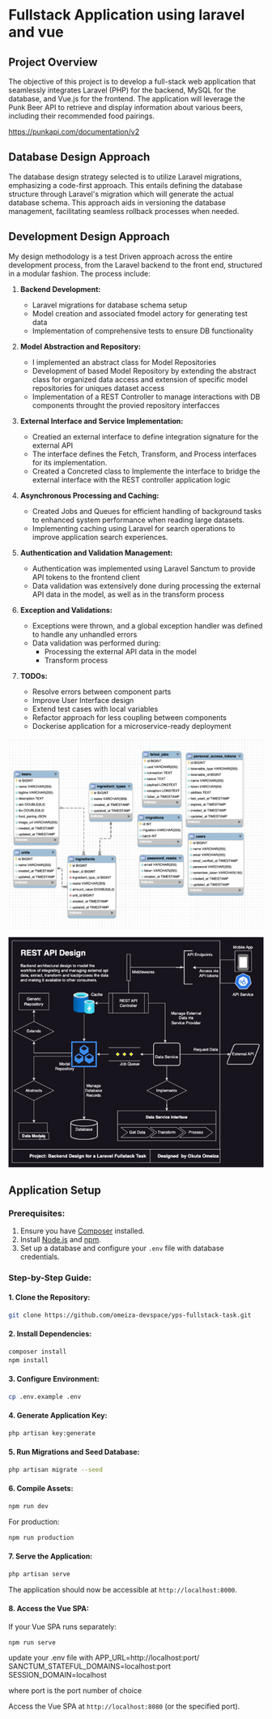 
# Fullstack Application using laravel and vue

## Project Overview

The objective of this project is to develop a full-stack web application that seamlessly integrates Laravel (PHP) for the backend, MySQL for the database, and Vue.js for the frontend. The application will leverage the Punk Beer API to retrieve and display information about various beers, including their recommended food pairings. 

https://punkapi.com/documentation/v2

## Database Design Approach

The database design strategy selected is to utilize Laravel migrations, emphasizing a code-first approach. This entails defining the database structure through Laravel's migration which will generate the actual database schema. This approach aids in versioning the database management, facilitating seamless rollback processes when needed.

## Development Design Approach

My design methodology is a test Driven approach across the entire development process, from the Laravel backend to the front end, structured in a modular fashion. The process include:

1. **Backend Development:**
   - Laravel migrations for database schema setup
   - Model creation and associated fmodel actory for generating test data
   - Implementation of comprehensive tests to  ensure DB functionality

2. **Model Abstraction and Repository:**
   - I implemented an abstract class for Model Repositories
   - Development of based Model Repository by extending the abstract class for organized data access and extension of specific model repositories for uniques dataset access
   - Implementation of a REST Controller to manage interactions with DB components throught the provied repository interfacces

3. **External Interface and Service Implementation:**
   - Creatied an external interface to define integration signature for the external API
   - The interface defines the Fetch, Transform, and Process interfaces for its implementation.
   - Created a Concreted class to Implemente the interface to bridge the external interface with the REST controller application logic

4. **Asynchronous Processing and Caching:**
   - Created Jobs and Queues for efficient handling of background tasks to enhanced system performance when reading large datasets. 
   - Implementing caching using Laravel for search operations to improve application search experiences.

5. **Authentication and Validation Management:**
   - Authentication was implemented using Laravel Sanctum to provide API tokens to the frontend client
   - Data validation was extensively done during processing the external API data in the model, as well as in the transform process

6. **Exception and Validations:**
   - Exceptions were thrown, and a global exception handler was defined to handle any unhandled errors
   - Data validation was performed during:
     - Processing the external API data in the model
     - Transform process

7. **TODOs:**
   - Resolve errors between component parts   
   - Improve User Interface design
   - Extend test cases with local variables
   - Refactor approach for less coupling between components 
   - Dockerise application for a microservice-ready deployment

![Database design](./app_design/db_design.png)

![RESTful API design](./app_design/restful_api_design.png)

## Application Setup
### Prerequisites:
1. Ensure you have [Composer](https://getcomposer.org/) installed.
2. Install [Node.js](https://nodejs.org/) and [npm](https://www.npmjs.com/).
3. Set up a database and configure your `.env` file with database credentials.

### Step-by-Step Guide:

#### 1. Clone the Repository:
```bash
git clone https://github.com/omeiza-devspace/yps-fullstack-task.git
```

#### 2. Install Dependencies:
```bash
composer install
npm install
```

#### 3. Configure Environment:
```bash
cp .env.example .env
```

#### 4. Generate Application Key:
```bash
php artisan key:generate
```

#### 5. Run Migrations and Seed Database:
```bash
php artisan migrate --seed
```

#### 6. Compile Assets:
```bash
npm run dev
```
For production:
```bash
npm run production
```

#### 7. Serve the Application:
```bash
php artisan serve
```
The application should now be accessible at `http://localhost:8000`.

#### 8. Access the Vue SPA:
If your Vue SPA runs separately:
```bash
npm run serve
```


update your .env file with
APP_URL=http://localhost:port/ 
SANCTUM_STATEFUL_DOMAINS=localhost:port
SESSION_DOMAIN=localhost

where port is the port number of choice

Access the Vue SPA at `http://localhost:8080` (or the specified port).



